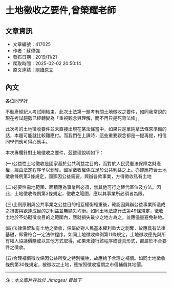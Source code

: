 # 土地徵收之要件,曾榮耀老師

## 文章資訊
- 文章編號：417025
- 作者：蘇偉強
- 發布日期：2019/11/21
- 爬取時間：2025-02-02 20:50:14
- 原文連結：[閱讀原文](https://real-estate.get.com.tw/Columns/detail.aspx?no=417025)

## 內文
各位同學好

不動產經紀人考試剛結束，此次土法第一題考有關土地徵收之要件，如同我常說的現在考試趨勢已經轉變為「重視觀念與理解，而不再只是死背法條」。

此次考的土地徵收要件並未直接出現在某法條當中，如果只是單純拿法條來準備的話，本題可能就比較難應付。而我們在上課時，這些重要觀念都是一提再提，相信同學們應可得心應手。

本次專欄針對土地徵收之要件，茲整理說明如下：

(一)公益性土地徵收是國家基於公共利益之目的，而對於人民受憲法保障之財產權，經由法定程序予以剝奪。國家徵收權係立足於公共利益之上。亦即應符合土地徵收條例第3條規定，國家因公益需要，興辦各款事業，方得徵收私有土地

(二)必要性需地範圍、面積應為事業所必須，無其他可行之替代區位及方法。因此，土地徵收條例第3條規定，徵收之範圍，應以其事業所必須者為限。

(三)比例原則與公共事業之公益目的相互權衡輕重後，確認因興辦公益事業所造成之損害與欲達成目的之利益並無顯失均衡。如同土地法施行法第49條規定，徵收土地於不妨礙徵收目的之範圍內，應就損失最少之地方為之，並應儘量避免耕地。

(四)法律保留私有土地之徵收，係屬於對人民基本權利重大之剝奪，故應具有法律基礎，即需符合一定法律程序。如同土地徵收條例第11條規定，土地徵收應先與所有權人協議價購或以其他方式取得，如果未踐行該程序或徒具形式，都屬於不合要件之徵收。

(五)合理補償徵收係因公益所受之特別犧牲，故應給予合理之補償。如同土地徵收條例第30條規定，被徵收之土地，應按照徵收當期之市價補償其地價。

---
*注：本文圖片存放於 ./images/ 目錄下*
